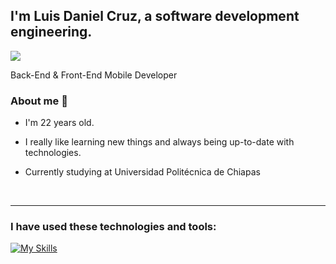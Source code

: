 ## I'm Luis Daniel Cruz, a software development engineering.
<a href="https://https://www.linkedin.com/in/luis-daniel-cruz-gomez-454175289/"><img src="https://img.shields.io/static/v1?label=&message=LINKEDIN&color=blue&style=for-the-badge&logo=linkedin"></a>

Back-End & Front-End Mobile Developer 

### About me 🦧

-  I'm 22 years old.

- I really like learning new things and always being up-to-date with technologies.

- Currently studying at Universidad Politécnica de Chiapas

<br>

---
### I have used these technologies and tools:

  [![My Skills](https://skillicons.dev/icons?i=html,css,js,ts,react,materialui,figma,flutter,python,nodejs,aws,cpp,dart,docker,express,linux,mysql,php,postgres,postman,xd)](https://skillicons.dev)
